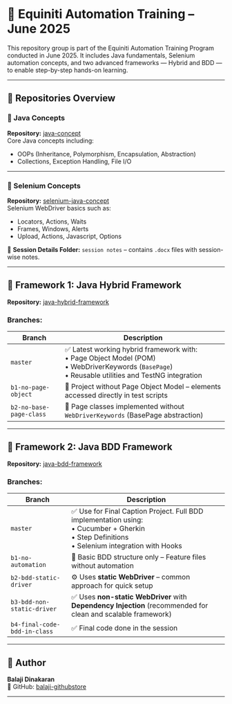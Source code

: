 # 📘 Equiniti Automation Training – June 2025

This repository group is part of the Equiniti Automation Training Program conducted in June 2025. It includes Java fundamentals, Selenium automation concepts, and two advanced frameworks — Hybrid and BDD — to enable step-by-step hands-on learning.

---

## 📂 Repositories Overview

### 🔹 Java Concepts  
**Repository:** [java-concept](https://github.com/balaji-githubstore/java-concept-equiniti-jun-2025.git)  
Core Java concepts including:
- OOPs (Inheritance, Polymorphism, Encapsulation, Abstraction)
- Collections, Exception Handling, File I/O

---

### 🔹 Selenium Concepts  
**Repository:** [selenium-java-concept](https://github.com/balaji-githubstore/selenium-java-concept-equiniti-jun-2025.git)  
Selenium WebDriver basics such as:
- Locators, Actions, Waits
- Frames, Windows, Alerts
- Upload, Actions, Javascript, Options

📁 **Session Details Folder:** `session notes` – contains `.docx` files with session-wise notes.

---

## 🧰 Framework 1: Java Hybrid Framework  
**Repository:** [java-hybrid-framework](https://github.com/balaji-githubstore/java-hybrid-framework-equiniti-jun-2025.git)

### Branches:

| Branch | Description |
|--------|-------------|
| `master` | ✅ Latest working hybrid framework with: <br>• Page Object Model (POM) <br>• WebDriverKeywords (`BasePage`) <br>• Reusable utilities and TestNG integration |
| `b1-no-page-object` | 🚫 Project without Page Object Model – elements accessed directly in test scripts |
| `b2-no-base-page-class` | 🔧 Page classes implemented without `WebDriverKeywords` (BasePage abstraction) |

---

## 🧪 Framework 2: Java BDD Framework  
**Repository:** [java-bdd-framework](https://github.com/balaji-githubstore/java-bdd-framework-equiniti-jun-2025.git)

### Branches:

| Branch | Description |
|--------|-------------|
| `master` | ✅ Use for Final Caption Project. Full BDD implementation using: <br>• Cucumber + Gherkin <br>• Step Definitions <br>• Selenium integration with Hooks |
| `b1-no-automation` | 🧪 Basic BDD structure only – Feature files without automation |
| `b2-bdd-static-driver` | ⚙️ Uses **static WebDriver** – common approach for quick setup |
| `b3-bdd-non-static-driver` | ✅ Uses **non-static WebDriver** with **Dependency Injection** (recommended for clean and scalable framework) |
| `b4-final-code-bdd-in-class` | ✅ Final code done in the session |

---

## 👤 Author

**Balaji Dinakaran**  
🔗 GitHub: [balaji-githubstore](https://github.com/balaji-githubstore)

---
